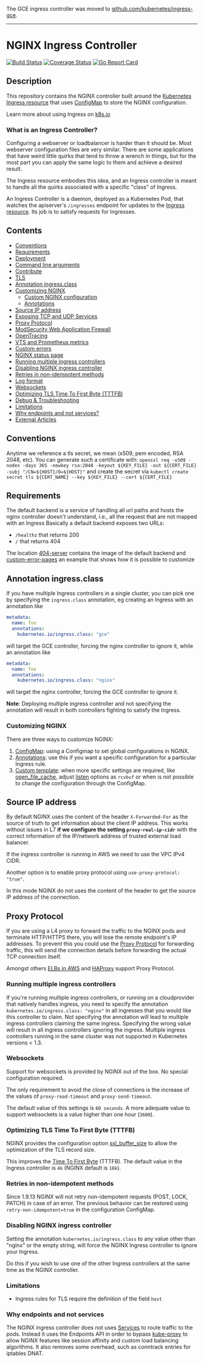 The GCE ingress controller was moved to [github.com/kubernetes/ingress-gce](https://github.com/kubernetes/ingress-gce).

---

# NGINX Ingress Controller

[![Build Status](https://travis-ci.org/kubernetes/ingress-nginx.svg?branch=master)](https://travis-ci.org/kubernetes/ingress-nginx)
[![Coverage Status](https://coveralls.io/repos/github/kubernetes/ingress-nginx/badge.svg?branch=master)](https://coveralls.io/github/kubernetes/ingress-nginx?branch=master)
[![Go Report Card](https://goreportcard.com/badge/github.com/kubernetes/ingress-nginx)](https://goreportcard.com/report/github.com/kubernetes/ingress-nginx)

## Description

This repository contains the NGINX controller built around the [Kubernetes Ingress resource](http://kubernetes.io/docs/user-guide/ingress/) that uses [ConfigMap](https://kubernetes.io/docs/tasks/configure-pod-container/configmap/#understanding-configmaps) to store the NGINX configuration.

Learn more about using Ingress on [k8s.io](http://kubernetes.io/docs/user-guide/ingress/)

### What is an Ingress Controller?

Configuring a webserver or loadbalancer is harder than it should be. Most webserver configuration files are very similar. There are some applications that have weird little quirks that tend to throw a wrench in things, but for the most part you can apply the same logic to them and achieve a desired result.

The Ingress resource embodies this idea, and an Ingress controller is meant to handle all the quirks associated with a specific "class" of Ingress.

An Ingress Controller is a daemon, deployed as a Kubernetes Pod, that watches the apiserver's `/ingresses` endpoint for updates to the [Ingress resource](https://kubernetes.io/docs/concepts/services-networking/ingress/). Its job is to satisfy requests for Ingresses.

## Contents

- [Conventions](#conventions)
- [Requirements](#requirements)
- [Deployment](deploy/README.md)
- [Command line arguments](docs/user-guide/cli-arguments.md)
- [Contribute](CONTRIBUTING.md)
- [TLS](docs/user-guide/tls.md)
- [Annotation ingress.class](#annotation-ingressclass)
- [Customizing NGINX](#customizing-nginx)
  - [Custom NGINX configuration](docs/user-guide/configmap.md)
  - [Annotations](docs/user-guide/annotations.md)
- [Source IP address](#source-ip-address)
- [Exposing TCP and UDP Services](docs/user-guide/exposing-tcp-udp-services.md)
- [Proxy Protocol](#proxy-protocol)
- [ModSecurity Web Application Firewall](docs/user-guide/modsecurity.md)
- [OpenTracing](docs/user-guide/opentracing.md)
- [VTS and Prometheus metrics](docs/examples/customization/custom-vts-metrics-prometheus/README.md)
- [Custom errors](docs/user-guide/custom-errors.md)
- [NGINX status page](docs/user-guide/nginx-status-page.md)
- [Running multiple ingress controllers](#running-multiple-ingress-controllers)
- [Disabling NGINX ingress controller](#disabling-nginx-ingress-controller)
- [Retries in non-idempotent methods](#retries-in-non-idempotent-methods)
- [Log format](docs/user-guide/log-format.md)
- [Websockets](#websockets)
- [Optimizing TLS Time To First Byte (TTTFB)](#optimizing-tls-time-to-first-byte-tttfb)
- [Debug & Troubleshooting](docs/troubleshooting.md)
- [Limitations](#limitations)
- [Why endpoints and not services?](#why-endpoints-and-not-services)
- [External Articles](docs/user-guide/external-articles.md)

## Conventions

Anytime we reference a tls secret, we mean (x509, pem encoded, RSA 2048, etc). You can generate such a certificate with:
`openssl req -x509 -nodes -days 365 -newkey rsa:2048 -keyout ${KEY_FILE} -out ${CERT_FILE} -subj "/CN=${HOST}/O=${HOST}"`
and create the secret via `kubectl create secret tls ${CERT_NAME} --key ${KEY_FILE} --cert ${CERT_FILE}`

## Requirements

The default backend is a service of handling all url paths and hosts the nginx controller doesn't understand, i.e., all the request that are not mapped with an Ingress
Basically a default backend exposes two URLs:

- `/healthz` that returns 200
- `/` that returns 404

The location [404-server](https://github.com/kubernetes/ingress-nginx/tree/master/images/404-server) contains the image of the default backend and [custom-error-pages](https://github.com/kubernetes/ingress-nginx/tree/master/images/custom-error-pages) an example that shows how it is possible to customize

## Annotation ingress.class

If you have multiple Ingress controllers in a single cluster, you can pick one by specifying the `ingress.class` 
annotation, eg creating an Ingress with an annotation like

```yaml
metadata:
  name: foo
  annotations:
    kubernetes.io/ingress.class: "gce"
```

will target the GCE controller, forcing the nginx controller to ignore it, while an annotation like

```yaml
metadata:
  name: foo
  annotations:
    kubernetes.io/ingress.class: "nginx"
```

will target the nginx controller, forcing the GCE controller to ignore it.

__Note__: Deploying multiple ingress controller and not specifying the annotation will result in both controllers fighting to satisfy the Ingress.

### Customizing NGINX

There are three  ways to customize NGINX:

1. [ConfigMap](docs/user-guide/configmap.md): using a Configmap to set global configurations in NGINX.
2. [Annotations](docs/user-guide/annotations.md): use this if you want a specific configuration for a particular Ingress rule.
3. [Custom template](docs/user-guide/custom-template.md): when more specific settings are required, like [open_file_cache](http://nginx.org/en/docs/http/ngx_http_core_module.html#open_file_cache), adjust [listen](http://nginx.org/en/docs/http/ngx_http_core_module.html#listen) options as `rcvbuf` or when is not possible to change the configuration through the ConfigMap.

## Source IP address

By default NGINX uses the content of the header `X-Forwarded-For` as the source of truth to get information about the client IP address. This works without issues in L7 **if we configure the setting `proxy-real-ip-cidr`** with the correct information of the IP/network address of trusted external load balancer.

If the ingress controller is running in AWS we need to use the VPC IPv4 CIDR.

Another option is to enable proxy protocol using `use-proxy-protocol: "true"`.

In this mode NGINX do not uses the content of the header to get the source IP address of the connection.

## Proxy Protocol

If you are using a L4 proxy to forward the traffic to the NGINX pods and terminate HTTP/HTTPS there, you will lose the remote endpoint's IP addresses. To prevent this you could use the [Proxy Protocol](http://www.haproxy.org/download/1.5/doc/proxy-protocol.txt) for forwarding traffic, this will send the connection details before forwarding the actual TCP connection itself.

Amongst others [ELBs in AWS](http://docs.aws.amazon.com/ElasticLoadBalancing/latest/DeveloperGuide/enable-proxy-protocol.html) and [HAProxy](http://www.haproxy.org/) support Proxy Protocol.

### Running multiple ingress controllers

If you're running multiple ingress controllers, or running on a cloudprovider that natively handles ingress, you need to specify the annotation `kubernetes.io/ingress.class: "nginx"` in all ingresses that you would like this controller to claim.
Not specifying the annotation will lead to multiple ingress controllers claiming the same ingress. Specifying the wrong value will result in all ingress controllers ignoring the ingress.
Multiple ingress controllers running in the same cluster was not supported in Kubernetes versions < 1.3.

### Websockets

Support for websockets is provided by NGINX out of the box. No special configuration required.

The only requirement to avoid the close of connections is the increase of the values of `proxy-read-timeout` and `proxy-send-timeout`.

The default value of this settings is `60 seconds`.
A more adequate value to support websockets is a value higher than one hour (`3600`).

### Optimizing TLS Time To First Byte (TTTFB)

NGINX provides the configuration option [ssl_buffer_size](http://nginx.org/en/docs/http/ngx_http_ssl_module.html#ssl_buffer_size) to allow the optimization of the TLS record size.

This improves the [Time To First Byte](https://www.igvita.com/2013/12/16/optimizing-nginx-tls-time-to-first-byte/) (TTTFB).
The default value in the Ingress controller is `4k` (NGINX default is `16k`).

### Retries in non-idempotent methods

Since 1.9.13 NGINX will not retry non-idempotent requests (POST, LOCK, PATCH) in case of an error.
The previous behavior can be restored using `retry-non-idempotent=true` in the configuration ConfigMap.

### Disabling NGINX ingress controller

Setting the annotation `kubernetes.io/ingress.class` to any value other than "nginx" or the empty string, will force the NGINX Ingress controller to ignore your Ingress.

Do this if you wish to use one of the other Ingress controllers at the same time as the NGINX controller.

### Limitations

- Ingress rules for TLS require the definition of the field `host`

### Why endpoints and not services

The NGINX ingress controller does not uses [Services](http://kubernetes.io/docs/user-guide/services) to route traffic to the pods. Instead it uses the Endpoints API in order to bypass [kube-proxy](http://kubernetes.io/docs/admin/kube-proxy/) to allow NGINX features like session affinity and custom load balancing algorithms. It also removes some overhead, such as conntrack entries for iptables DNAT.
